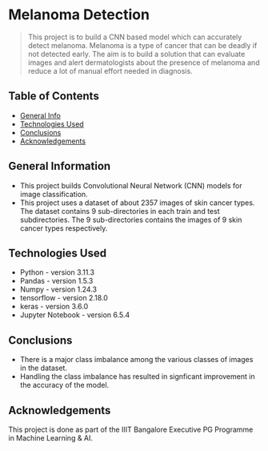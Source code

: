 # Melanoma Detection
> This project is to build a CNN based model which can accurately detect melanoma. Melanoma is a type of cancer that can be deadly if not detected early. The aim is to build a solution that can evaluate images and alert dermatologists about the presence of melanoma and reduce a lot of manual effort needed in diagnosis.

## Table of Contents
* [General Info](#general-information)
* [Technologies Used](#technologies-used)
* [Conclusions](#conclusions)
* [Acknowledgements](#acknowledgements)

## General Information
- This project builds Convolutional Neural Network (CNN) models for image classification.
- This project uses a dataset of about 2357 images of skin cancer types. The dataset contains 9 sub-directories in each train and test subdirectories. The 9 sub-directories contains the images of 9 skin cancer types respectively.

## Technologies Used
- Python - version 3.11.3
- Pandas - version 1.5.3
- Numpy - version 1.24.3
- tensorflow - version 2.18.0
- keras - version 3.6.0
- Jupyter Notebook - version 6.5.4

## Conclusions
- There is a major class imbalance among the various classes of images in the dataset.
- Handling the class imbalance has resulted in signficant improvement in the accuracy of the model.
  
## Acknowledgements
This project is done as part of the IIIT Bangalore Executive PG Programme in Machine Learning & AI.
